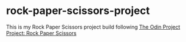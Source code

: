 # rock-paper-scissors-project
This is my Rock Paper Scissors project build following [The Odin Project Project: Rock Paper Scissors](https://www.theodinproject.com/paths/foundations/courses/foundations/lessons/rock-paper-scissors)
